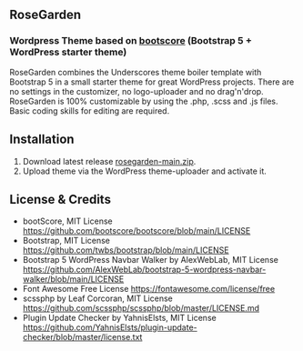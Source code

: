 
## RoseGarden
### Wordpress Theme based on [bootscore](https://bootscore.me/) (Bootstrap 5 + WordPress starter theme)


RoseGarden combines the Underscores theme boiler template with Bootstrap 5 in a small starter theme for great WordPress projects. There are no settings in the customizer, no logo-uploader and no drag'n'drop. RoseGarden is 100% customizable by using the .php, .scss and .js files. Basic coding skills for editing are required.

## Installation

1. Download latest release [rosegarden-main.zip](https://github.com/eotpcomic/rosegarden/releases).
2. Upload theme via the WordPress theme-uploader and activate it.

## License & Credits

- bootScore, MIT License https://github.com/bootscore/bootscore/blob/main/LICENSE
- Bootstrap, MIT License https://github.com/twbs/bootstrap/blob/main/LICENSE
- Bootstrap 5 WordPress Navbar Walker by AlexWebLab, MIT License https://github.com/AlexWebLab/bootstrap-5-wordpress-navbar-walker/blob/main/LICENSE
- Font Awesome Free License https://fontawesome.com/license/free
- scssphp by Leaf Corcoran, MIT License https://github.com/scssphp/scssphp/blob/master/LICENSE.md
- Plugin Update Checker by YahnisElsts, MIT License https://github.com/YahnisElsts/plugin-update-checker/blob/master/license.txt

